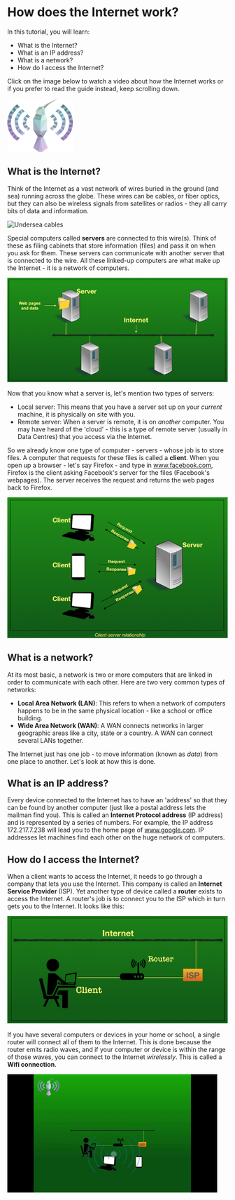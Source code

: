 # How does the Internet work?

In this tutorial, you will learn:
* What is the Internet?
* What is an IP address?
* What is a network?
* How do I access the Internet?

Click on the image below to watch a video about how the Internet works or if you prefer to read the guide instead, keep scrolling down.

[![](images/kolilbribird.png)](https://youtu.be/34smxmFIiXk)


## What is the Internet?

Think of the Internet as a vast network of wires buried in the ground (and sea) running across the globe. These wires can be cables, or fiber optics, but they can also be wireless signals from satellites or radios - they all carry bits of data and information.

![Undersea cables](images/undersea.gif)

Special computers called **servers** are connected to this wire(s). Think of these as filing cabinets that store information (files) and pass it on when you ask for them. These servers can communicate with another server that is connected to the wire. All these linked-up computers are what make up the Internet - it is a network of computers.

![Server](images/Server.png)

Now that you know what a server is, let's mention two types of servers:
* Local server: This means that you have a server set up on your _current_ machine, it is physically on site with you.
* Remote server: When a server is remote, it is on _another_ computer. You may have heard of the 'cloud' - this is a type of remote server (usually in Data Centres) that you access via the Internet.

So we already know one type of computer - servers - whose job is to store files. A computer that requests for these files is called a **client**. When you open up a browser - let's say Firefox - and type in www.facebook.com, Firefox is the client asking Facebook's server for the files (Facebook's webpages). The server receives the request and returns the web pages back to Firefox.

![Client Server model](images/CSS1.png)

## What is a network?

At its most basic, a network is two or more computers that are linked in order to communicate with each other. Here are two very common types of networks:
* **Local Area Network (LAN)**: This refers to when a network of computers happens to be in the same physical location - like a school or office building. 
* **Wide Area Network (WAN)**: A WAN connects networks in larger geographic areas like a city, state or a country. A WAN can connect several LANs together.

The Internet just has one job - to move information (known as _data_) from one place to another. Let's look at how this is done.

## What is an IP address?

Every device connected to the Internet has to have an 'address' so that they can be found by another computer (just like a postal address lets the mailman find you). This is called an **Internet Protocol address** (IP address) and is represented by a series of numbers. For example, the IP address 172.217.7.238 will lead you to the home page of www.google.com. IP addresses let machines find each other on the huge network of computers.  


## How do I access the Internet?

When a client wants to access the Internet, it needs to go through a company that lets you use the Internet. This company is called an **Internet Service Provider** (ISP). Yet another type of device called a **router** exists to access the Internet. A router's job is to connect you to the ISP which in turn gets you to the Internet. It looks like this:

![Accessing the Internet](images/ISP.png)


If you have several computers or devices in your home or school, a single router will connect all of them to the Internet. This is done because the router emits radio waves, and if your computer or device is within the range of those waves, you can connect to the Internet _wirelessly_. This is called a **Wifi connection**.

![Wifi connection](images/Wifi.gif)


